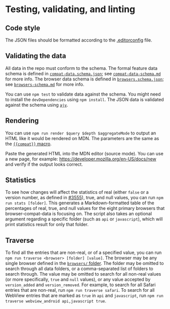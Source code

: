 # Testing, validating, and linting

## Code style

The JSON files should be formatted according to the
[.editorconfig](https://github.com/mdn/browser-compat-data/blob/master/.editorconfig)
file.

## Validating the data

All data in the repo must conform to the schema. The formal feature data schema
is defined in
[`compat-data.schema.json`](https://github.com/mdn/browser-compat-data/blob/master/schemas/compat-data.schema.json);
see
[`compat-data-schema.md`](https://github.com/mdn/browser-compat-data/blob/master/schemas/compat-data-schema.md)
for more info. The browser data schema is defined in
[`browsers.schema.json`](https://github.com/mdn/browser-compat-data/blob/master/schemas/browsers.schema.json);
see
[`browsers-schema.md`](https://github.com/mdn/browser-compat-data/blob/master/schemas/browsers-schema.md)
for more info.

You can use `npm test` to validate data against the schema. You might need to
install the `devDependencies` using `npm install`. The JSON data is validated
against the schema using [`ajv`](http://epoberezkin.github.io/ajv/).

## Rendering

You can use `npm run render $query $depth $aggregateMode` to output an HTML like
it would be rendered on MDN. The parameters are the same as the
[`{{compat}}` macro](https://github.com/mdn/kumascript/blob/master/macros/Compat.ejs).

Paste the generated HTML into the MDN editor (source mode). You can use a new
page, for example: https://developer.mozilla.org/en-US/docs/new and verify if
the output looks correct.

## Statistics

To see how changes will affect the statistics of real (either `false` or a
version number, as defined in
[#3555](https://github.com/mdn/browser-compat-data/issues/3555)), true, and null
values, you can run `npm run stats [folder]`.  This generates a
Markdown-formatted table of the percentages of real, true, and null values for
the eight primary browsers that browser-compat-data is focusing on.  The script
also takes an optional argument regarding a specific folder (such as `api` or
`javascript`), which will print statistics result for only that folder.

## Traverse

To find all the entries that are non-real, or of a specified value, you can run
`npm run traverse <browser> [folder] [value]`. The browser may be any single
browser defined in the
[`browsers/` folder](https://github.com/mdn/browser-compat-data/blob/master/browsers/).
The folder may be omitted to search through all data folders, or a
comma-separated list of folders to search through.  The value may be omitted to
search for all non-real values (or more specifically, `true` and `null` values),
or any value accepted by `version_added` and `version_removed`.  For example, to
search for all Safari entries that are non-real, run `npm run traverse safari`.
To search for all WebView entries that are marked as `true` in `api` and
`javascript`, run `npm run traverse webview_android api,javascript true`.
